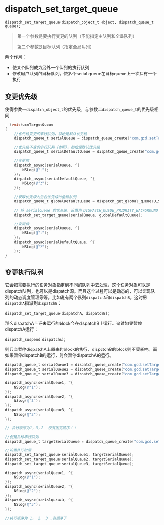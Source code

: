 # dispatch_set_target_queue

`dispatch_set_target_queue(dispatch_object_t object, dispatch_queue_t queue);`

> 第一个参数是要执行变更的队列（不能指定主队列和全局队列）
>
> 第二个参数是目标队列（指定全局队列）

两个作用：

- 使某个队列成为另外一个队列的执行队列
- 修改用户队列的目标队列，使多个serial queue在目标queue上一次只有一个执行

## 变更优先级

使得参数一`dispatch_object_t`的优先级，与参数二`dispatch_queue_t`的优先级相同

```objective-c
- (void)useTargetQueue
{
    //优先级变更的串行队列，初始是默认优先级
    dispatch_queue_t serialQueue = dispatch_queue_create("com.gcd.setTargetQueue.serialQueue", NULL);

    //优先级不变的串行队列（参照），初始是默认优先级
    dispatch_queue_t serialDefaultQueue = dispatch_queue_create("com.gcd.setTargetQueue.serialDefaultQueue", NULL);

    //变更前
    dispatch_async(serialQueue, ^{
        NSLog(@"1");
    });
    dispatch_async(serialDefaultQueue, ^{
        NSLog(@"2");
    });

    //获取优先级为后台优先级的全局队列
    dispatch_queue_t globalDefaultQueue = dispatch_get_global_queue(DISPATCH_QUEUE_PRIORITY_BACKGROUND, 0);
    
    // 将 serialQueue 的优先级，设置为 DISPATCH_QUEUE_PRIORITY_BACKGROUND 的全局队列优先级一样
    dispatch_set_target_queue(serialQueue, globalDefaultQueue);

    //变更后
    dispatch_async(serialQueue, ^{
        NSLog(@"1");
    });
    dispatch_async(serialDefaultQueue, ^{
        NSLog(@"2");
    });
}
```

## 变更执行队列

它会把需要执行的任务对象指定到不同的队列中去处理，这个任务对象可以是dispatch队列，也可以是dispatch源。而且这个过程可以是动态的，可以实现队列的动态调度管理等等。比如说有两个队列`dispatchA`和`dispatchB`，这时把`dispatchA`指派到`dispatchB`：

`dispatch_set_target_queue(dispatchA, dispatchB)`;

那么dispatchA上还未运行的block会在dispatchB上运行。这时如果暂停dispatchA运行：

`dispatch_suspend(dispatchA)`;

则只会暂停dispatchA上原来的block的执行，dispatchB的block则不受影响。而如果暂停dispatchB的运行，则会暂停dispatchA的运行。

```objective-c
dispatch_queue_t serialQueue1 = dispatch_queue_create("com.gcd.setTargetQueue2.serialQueue1", NULL);
dispatch_queue_t serialQueue2 = dispatch_queue_create("com.gcd.setTargetQueue2.serialQueue2", NULL);
dispatch_queue_t serialQueue3 = dispatch_queue_create("com.gcd.setTargetQueue2.serialQueue3", NULL);

dispatch_async(serialQueue1, ^{
    NSLog(@"1");
});
dispatch_async(serialQueue2, ^{
    NSLog(@"2");
});
dispatch_async(serialQueue3, ^{
    NSLog(@"3");
});

// 执行顺序为1，3，2  没有固定顺序！！

//创建目标串行队列
dispatch_queue_t targetSerialQueue = dispatch_queue_create("com.gcd.setTargetQueue2.targetSerialQueue", NULL);

//设置执行阶层
dispatch_set_target_queue(serialQueue1, targetSerialQueue);
dispatch_set_target_queue(serialQueue2, targetSerialQueue);
dispatch_set_target_queue(serialQueue3, targetSerialQueue);

dispatch_async(serialQueue1, ^{
    NSLog(@"1");
});
dispatch_async(serialQueue2, ^{
    NSLog(@"2");
});
dispatch_async(serialQueue3, ^{
    NSLog(@"3");
});

//执行顺序为 1， 2， 3 ,有顺序了
```

